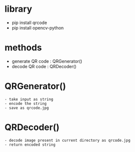 # library

- pip install qrcode
- pip install opencv-python

# methods

- generate QR code : QRGenerator()
- decode QR code : QRDecoder()

# QRGenerator()

    - take input as string
    - encode the string
    - save as qrcode.jpg

# QRDecoder()

    - decode image present in current directory as qrcode.jpg
    - return encoded string
